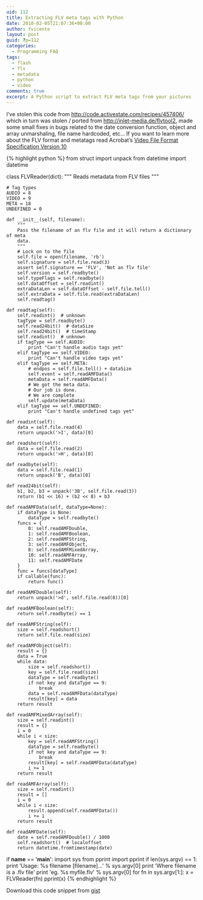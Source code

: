 ```yaml
---
uid: 112
title: Extracting FLV meta tags with Python
date: 2010-02-05T21:07:36+00:00
author: fvicente
layout: post
guid: ?p=112
categories:
  - Programming FAQ
tags:
  - flash
  - flv
  - metadata
  - python
  - video
comments: true
excerpt: A Python script to extract FLV meta tags from your pictures
---
```

I&#8217;ve stolen this code from <a href="http://code.activestate.com/recipes/457406/" target="_blank">http://code.activestate.com/recipes/457406/</a> which in turn was stolen / ported from <a rel="nofollow" href="http://inlet-media.de/flvtool2">http://inlet-media.de/flvtool2</a>, made some small fixes in bugs related to the date conversion function, object and array unmarshaling, file name hardcoded, etc&#8230; If you want to learn more about the FLV format and metatags read Acrobat&#8217;s <a title="Video File Format Specification Version 10" href="http://www.adobe.com/devnet/flv/pdf/video_file_format_spec_v10.pdf" target="_blank">Video File Format Specification Version 10</a>
  
<!--more-->

{% highlight python %}
from struct import unpack
from datetime import datetime


class FLVReader(dict):
    """
    Reads metadata from FLV files
    """

    # Tag types
    AUDIO = 8
    VIDEO = 9
    META = 18
    UNDEFINED = 0

    def __init__(self, filename):
        """
        Pass the filename of an flv file and it will return a dictionary of meta
        data.
        """
        # Lock on to the file
        self.file = open(filename, 'rb')
        self.signature = self.file.read(3)
        assert self.signature == 'FLV', 'Not an flv file'
        self.version = self.readbyte()
        self.typeFlags = self.readbyte()
        self.dataOffset = self.readint()
        extraDataLen = self.dataOffset - self.file.tell()
        self.extraData = self.file.read(extraDataLen)
        self.readtag()

    def readtag(self):
        self.readint()  # unknown
        tagType = self.readbyte()
        self.read24bit()  # dataSize
        self.read24bit()  # timeStamp
        self.readint()  # unknown
        if tagType == self.AUDIO:
            print "Can't handle audio tags yet"
        elif tagType == self.VIDEO:
            print "Can't handle video tags yet"
        elif tagType == self.META:
            # endpos = self.file.tell() + dataSize
            self.event = self.readAMFData()
            metaData = self.readAMFData()
            # We got the meta data.
            # Our job is done.
            # We are complete
            self.update(metaData)
        elif tagType == self.UNDEFINED:
            print "Can't handle undefined tags yet"

    def readint(self):
        data = self.file.read(4)
        return unpack('>I', data)[0]

    def readshort(self):
        data = self.file.read(2)
        return unpack('>H', data)[0]

    def readbyte(self):
        data = self.file.read(1)
        return unpack('B', data)[0]

    def read24bit(self):
        b1, b2, b3 = unpack('3B', self.file.read(3))
        return (b1 << 16) + (b2 << 8) + b3

    def readAMFData(self, dataType=None):
        if dataType is None:
            dataType = self.readbyte()
        funcs = {
            0: self.readAMFDouble,
            1: self.readAMFBoolean,
            2: self.readAMFString,
            3: self.readAMFObject,
            8: self.readAMFMixedArray,
            10: self.readAMFArray,
            11: self.readAMFDate
        }
        func = funcs[dataType]
        if callable(func):
            return func()

    def readAMFDouble(self):
        return unpack('>d', self.file.read(8))[0]

    def readAMFBoolean(self):
        return self.readbyte() == 1

    def readAMFString(self):
        size = self.readshort()
        return self.file.read(size)

    def readAMFObject(self):
        result = {}
        data = True
        while data:
            size = self.readshort()
            key = self.file.read(size)
            dataType = self.readbyte()
            if not key and dataType == 9:
                break
            data = self.readAMFData(dataType)
            result[key] = data
        return result

    def readAMFMixedArray(self):
        size = self.readint()
        result = {}
        i = 0
        while i < size:
            key = self.readAMFString()
            dataType = self.readbyte()
            if not key and dataType == 9:
                break
            result[key] = self.readAMFData(dataType)
            i += 1
        return result

    def readAMFArray(self):
        size = self.readint()
        result = []
        i = 0
        while i < size:
            result.append(self.readAMFData())
            i += 1
        return result

    def readAMFDate(self):
        date = self.readAMFDouble() / 1000
        self.readshort()  # localoffset
        return datetime.fromtimestamp(date)

if __name__ == '__main__':
    import sys
    from pprint import pprint
    if len(sys.argv) == 1:
        print 'Usage: %s filename [filename]...' % sys.argv[0]
        print 'Where filename is a .flv file'
        print 'eg. %s myfile.flv' % sys.argv[0]
    for fn in sys.argv[1:]:
        x = FLVReader(fn)
        pprint(x)
{% endhighlight %}

Download this code snippet from <a title="flv.py" href="https://gist.github.com/fvicente/d05e25b99c49e48e19b6" target="_blank">gist</a>
